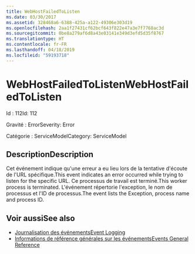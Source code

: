 ```yaml
---
title: WebHostFailedToListen
ms.date: 03/30/2017
ms.assetid: 328468a6-6388-425a-a122-49306e303d19
ms.openlocfilehash: 2aa1f27431cf62bcf643f822e47a3e7f7768ac3d
ms.sourcegitcommit: 0be8a279af6d8a43e03141e349d3efd5d35f8767
ms.translationtype: HT
ms.contentlocale: fr-FR
ms.lasthandoff: 04/18/2019
ms.locfileid: "59193718"
---
```

# <a name="webhostfailedtolisten"></a><span data-ttu-id="50cf3-102">WebHostFailedToListen</span><span class="sxs-lookup"><span data-stu-id="50cf3-102">WebHostFailedToListen</span></span>
<span data-ttu-id="50cf3-103">Id : 112</span><span class="sxs-lookup"><span data-stu-id="50cf3-103">Id: 112</span></span>  
  
 <span data-ttu-id="50cf3-104">Gravité : Error</span><span class="sxs-lookup"><span data-stu-id="50cf3-104">Severity: Error</span></span>  
  
 <span data-ttu-id="50cf3-105">Catégorie : ServiceModel</span><span class="sxs-lookup"><span data-stu-id="50cf3-105">Category: ServiceModel</span></span>  
  
## <a name="description"></a><span data-ttu-id="50cf3-106">Description</span><span class="sxs-lookup"><span data-stu-id="50cf3-106">Description</span></span>  
 <span data-ttu-id="50cf3-107">Cet événement indique qu'une erreur a eu lieu lors de la tentative d'écoute de l'URL spécifique.</span><span class="sxs-lookup"><span data-stu-id="50cf3-107">This event indicates an error occurred while trying to listen for the specific URL.</span></span> <span data-ttu-id="50cf3-108">Ce processus de travail est terminé.</span><span class="sxs-lookup"><span data-stu-id="50cf3-108">This worker process is terminated.</span></span> <span data-ttu-id="50cf3-109">L'événement répertorie l'exception, le nom de processus et l'ID de processus.</span><span class="sxs-lookup"><span data-stu-id="50cf3-109">The event lists the Exception, process name and process ID.</span></span>  
  
## <a name="see-also"></a><span data-ttu-id="50cf3-110">Voir aussi</span><span class="sxs-lookup"><span data-stu-id="50cf3-110">See also</span></span>

- [<span data-ttu-id="50cf3-111">Journalisation des événements</span><span class="sxs-lookup"><span data-stu-id="50cf3-111">Event Logging</span></span>](../../../../../docs/framework/wcf/diagnostics/event-logging/index.md)
- [<span data-ttu-id="50cf3-112">Informations de référence générales sur les événements</span><span class="sxs-lookup"><span data-stu-id="50cf3-112">Events General Reference</span></span>](../../../../../docs/framework/wcf/diagnostics/event-logging/events-general-reference.md)
